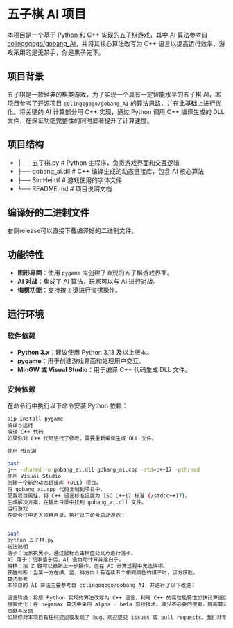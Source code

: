 # 五子棋 AI 项目

本项目是一个基于 Python 和 C++ 实现的五子棋游戏，其中 AI 算法参考自 [colingogogo/gobang_AI](https://github.com/colingogogo/gobang_AI)，并将其核心算法改写为 C++ 语言以提高运行效率，游戏采用的是无禁手，你是黑子先下。

## 项目背景
五子棋是一款经典的棋类游戏，为了实现一个具有一定智能水平的五子棋 AI，本项目参考了开源项目 `colingogogo/gobang_AI` 的算法思路，并在此基础上进行优化。将关键的 AI 计算部分用 C++ 实现，通过 Python 调用 C++ 编译生成的 DLL 文件，在保证功能完整性的同时显著提升了计算速度。

## 项目结构
- ├── 五子棋.py # Python 主程序，负责游戏界面和交互逻辑 
- ├── gobang_ai.dll # C++ 编译生成的动态链接库，包含 AI 核心算法 
- ├── SimHei.ttf # 游戏使用的字体文件 
- └── README.md # 项目说明文档

## 编译好的二进制文件
右侧release可以直接下载编译好的二进制文件。

## 功能特性
- **图形界面**：使用 `pygame` 库创建了直观的五子棋游戏界面。
- **AI 对战**：集成了 AI 算法，玩家可以与 AI 进行对战。
- **悔棋功能**：支持按 `Z` 键进行悔棋操作。

## 运行环境
### 软件依赖
- **Python 3.x**：建议使用 Python 3.13 及以上版本。
- **pygame**：用于创建游戏界面和处理用户交互。
- **MinGW 或 Visual Studio**：用于编译 C++ 代码生成 DLL 文件。

### 安装依赖
在命令行中执行以下命令安装 Python 依赖：
```bash
pip install pygame
编译与运行
编译 C++ 代码
如果你对 C++ 代码进行了修改，需要重新编译生成 DLL 文件。

使用 MinGW

bash
g++ -shared -o gobang_ai.dll gobang_ai.cpp -std=c++17 -pthread
使用 Visual Studio
创建一个新的动态链接库 (DLL) 项目。
将 gobang_ai.cpp 代码复制到项目中。
配置项目属性，将 C++ 语言标准设置为 ISO C++17 标准 (/std:c++17)。
生成解决方案，在输出目录中找到 gobang_ai.dll 文件。
运行游戏
在命令行中进入项目目录，执行以下命令启动游戏：


bash
python 五子棋.py
玩法说明
落子：玩家执黑子，通过鼠标点击棋盘交叉点进行落子。
AI 落子：玩家落子后，AI 会自动计算并落白子。
悔棋：按 Z 键可以撤销上一步操作，但在 AI 计算过程中无法悔棋。
获胜判断：当某一方在横、竖、斜方向上有连续五个相同颜色的棋子时，该方获胜。
算法参考
本项目的 AI 算法主要参考自 colingogogo/gobang_AI，并进行了以下改进：

语言转换：将原 Python 实现的算法改写为 C++ 语言，利用 C++ 的高性能特性加快计算速度。
搜索优化：在 negamax 算法中采用 alpha - beta 剪枝技术，减少不必要的搜索，提高算法效率。
贡献与反馈
如果你对本项目有任何建议或发现了 bug，欢迎提交 issues 或 pull requests。我们非常欢迎你的贡献！
